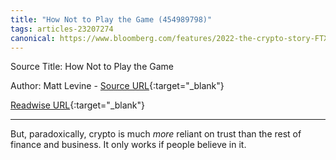 ```yaml
---
title: "How Not to Play the Game (454989798)"
tags: articles-23207274
canonical: https://www.bloomberg.com/features/2022-the-crypto-story-FTX-collapse-matt-levine/
---
```


Source Title: How Not to Play the Game

Author: Matt Levine - [Source URL](https://www.bloomberg.com/features/2022-the-crypto-story-FTX-collapse-matt-levine/){:target="_blank"}

[Readwise URL](https://readwise.io/open/454989798){:target="_blank"}

---

But, paradoxically, crypto is much *more* reliant on trust than the rest of finance and business. It only works if people believe in it.
